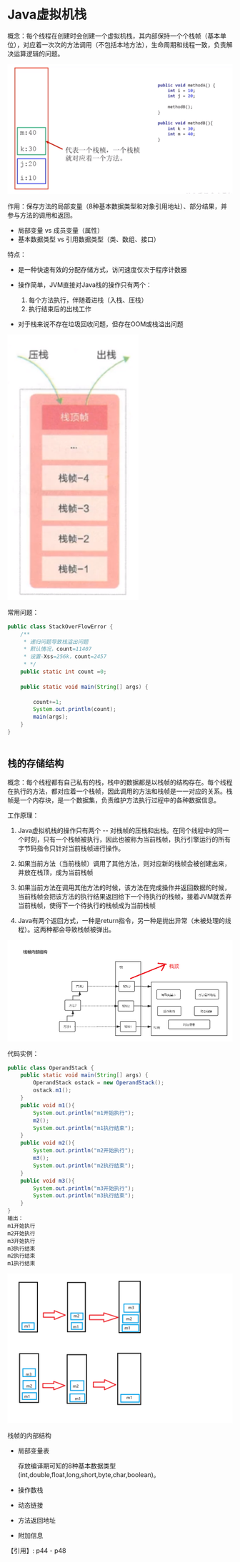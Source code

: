 # Java虚拟机栈

概念：每个线程在创建时会创建一个虚拟机栈，其内部保持一个个栈帧（基本单位），对应着一次次的方法调用（不包括本地方法），生命周期和线程一致，负责解决运算逻辑的问题。



![image-20201122131300063](栈帧和方法的对应关系.png)

作用：保存方法的局部变量（8种基本数据类型和对象引用地址）、部分结果，并参与方法的调用和返回。

* 局部变量 vs 成员变量（属性）
* 基本数据类型 vs 引用数据类型（类、数组、接口）

特点：

* 是一种快速有效的分配存储方式，访问速度仅次于程序计数器

* 操作简单，JVM直接对Java栈的操作只有两个：

  1. 每个方法执行，伴随着进栈（入栈、压栈）
  2. 执行结束后的出栈工作

* 对于栈来说不存在垃圾回收问题，但存在OOM或栈溢出问题

  

![image-20201122131300063](栈的工作方式.png)

常用问题：

```java
public class StackOverFlowError {
    /**
     * 递归问题导致栈溢出问题
     * 默认情况，count=11407
     * 设置-Xss=256k，count=2457
     * */
    public static int count =0;

    public static void main(String[] args) {

        count+=1;
        System.out.println(count);
        main(args);
    }
}
    
```



## 栈的存储结构

概念：每个线程都有自己私有的栈，栈中的数据都是以栈帧的结构存在。每个线程在执行的方法，都对应着一个栈帧，因此调用的方法和栈帧是一一对应的关系。栈帧是一个内存块，是一个数据集，负责维护方法执行过程中的各种数据信息。

工作原理：

1. Java虚拟机栈的操作只有两个 -- 对栈帧的压栈和出栈。在同个线程中的同一个时刻，只有一个栈帧被执行，因此也被称为当前栈帧，执行引擎运行的所有字节码指令只针对当前栈帧进行操作。

2. 如果当前方法（当前栈帧）调用了其他方法，则对应新的栈帧会被创建出来，并放在栈顶，成为当前栈帧
3. 如果当前方法在调用其他方法的时候，该方法在完成操作并返回数据的时候，当前栈帧会把该方法的执行结果返回给下一个待执行的栈帧，接着JVM就丢弃当前栈帧，使得下一个待执行的栈帧成为当前栈帧
4. Java有两个返回方式，一种是return指令，另一种是抛出异常（未被处理的线程）。这两种都会导致栈帧被弹出。

![栈的内部结构](栈的内部结构.png)

代码实例：

```java
public class OperandStack {
    public static void main(String[] args) {
        OperandStack ostack = new OperandStack();
        ostack.m1();
    }
    public void m1(){
        System.out.println("m1开始执行");
        m2();
        System.out.println("m1执行结束");
    }
    public void m2(){
        System.out.println("m2开始执行");
        m3();
        System.out.println("m2执行结束");
    }
    public void m3(){
        System.out.println("m3开始执行");
        System.out.println("m3执行结束");
    }
}
输出：
m1开始执行
m2开始执行
m3开始执行
m3执行结束
m2执行结束
m1执行结束
```

![方法调用过程栈帧的工作方式](方法调用过程栈帧的工作方式.png)



栈帧的内部结构

* 局部变量表

  存放编译期可知的8种基本数据类型(int,double,float,long,short,byte,char,boolean)。

* 操作数栈

* 动态链接

* 方法返回地址

* 附加信息





【引用】: p44 - p48          

